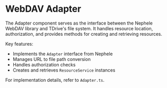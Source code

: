 # WebDAV Adapter

The Adapter component serves as the interface between the Nephele WebDAV library and TDrive's file system. It handles resource location, authorization, and provides methods for creating and retrieving resources.

Key features:
- Implements the `Adapter` interface from Nephele
- Manages URL to file path conversion
- Handles authorization checks
- Creates and retrieves `ResourceService` instances

For implementation details, refer to `Adapter.ts`.